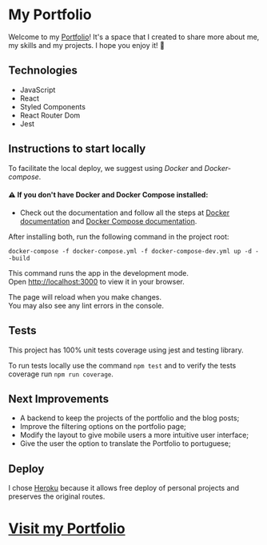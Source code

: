 # My Portfolio

Welcome to my <a href="https://jossany-portfolio-dev.herokuapp.com/">Portfolio</a>! It's a space that I created to share more about me, my skills and my projects. I hope you enjoy it! 😬

## Technologies

- JavaScript
- React
- Styled Components
- React Router Dom
- Jest

## Instructions to start locally

To facilitate the local deploy, we suggest using *Docker* and *Docker-compose*.

#### ⚠️ If you don't have Docker and Docker Compose installed:

- Check out the documentation and follow all the steps at [Docker documentation](https://docs.docker.com/engine/install/) and [Docker Compose documentation](https://docs.docker.com/compose/install/).

After installing both, run the following command in the project root:

`docker-compose -f docker-compose.yml -f docker-compose-dev.yml up -d --build`

This command runs the app in the development mode.\
Open [http://localhost:3000](http://localhost:3000) to view it in your browser.

The page will reload when you make changes.\
You may also see any lint errors in the console.

## Tests

This project has 100% unit tests coverage using jest and testing library.

To run tests locally use the command `npm test` and to verify the tests coverage run `npm run coverage`.

## Next Improvements

- A backend to keep the projects of the portfolio and the blog posts;
- Improve the filtering options on the portfolio page;
- Modify the layout to give mobile users a more intuitive user interface;
- Give the user the option to translate the Portfolio to portuguese;

## Deploy

I chose [Heroku](https://www.heroku.com/) because it allows free deploy of personal projects and preserves the original routes.

<h1><a href="https://jossany-portfolio-dev.herokuapp.com/"> Visit my Portfolio</a></h1>





